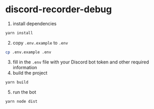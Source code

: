 # discord-recorder-debug

1. install dependencies
```bash
yarn install
```
2. copy `.env.example` to `.env`
```bash
cp .env.example .env
```
3. fill in the `.env` file with your Discord bot token and other required information
4. build the project
```bash
yarn build
```
5. run the bot
```bash
yarn node dist
